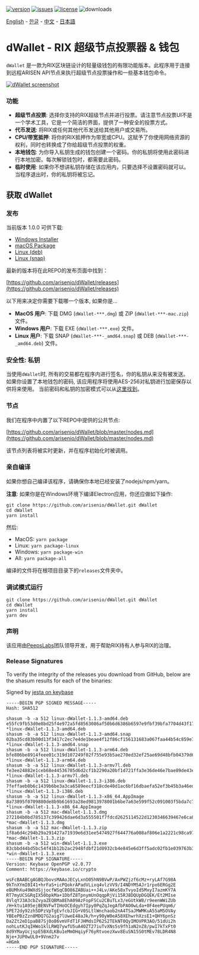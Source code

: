 [![version](https://img.shields.io/github/release/arisenio/dWallet/all.svg)](https://github.com/arisenio/dWallet/releases)
[![issues](https://img.shields.io/github/issues/arisenio/dWallet.svg)](https://github.com/arisenio/dWallet/issues)
[![license](https://img.shields.io/badge/license-MIT-blue.svg)](https://raw.githubusercontent.com/arisenio/dWallet/master/LICENSE)
![downloads](https://img.shields.io/github/downloads/arisenio/dWallet/total.svg)

[English](https://github.com/arisenio/dWallet/blob/master/README.md) - [한글](https://github.com/arisenio/dWallet/blob/master/README.kr.md) - [中文](https://github.com/arisenio/dWallet/blob/master/README.zh.md) - [日本語](https://github.com/arisenio/dWallet/blob/master/README.ja.md)

# dWallet - RIX 超级节点投票器 & 钱包

`dWallet` 是一款为RIX区块链设计的轻量级钱包的有限功能版本。此程序用于连接到远程ARISEN API节点来执行超级节点投票操作和一些基本钱包命令。

[![dWallet screenshot](https://raw.githubusercontent.com/arisenio/dWallet/master/dWallet.png)](https://raw.githubusercontent.com/arisenio/dWallet/master/dWallet.png)

### 功能

- **超级节点投票**: 选择你支持的RIX超级节点并进行投票。请注意节点投票UI不是一个学术工具，它是一个简洁的界面，提供了一种安全的投票方式。
- **代币发送**: 将RIX或任何其他代币发送给其他用户或交易所。
- **CPU/带宽抵押**: 将你的RIX抵押作为带宽或CPU。这赋予了你使用网络资源的权利，同时也转换成了你给超级节点投票的权重。
- **本地钱包**: 为你导入私钥生成的钱包创建一个密码。你的私钥将使用此密码进行本地加密。每次解锁钱包时，都需要此密码。
- **临时使用**: 如果你不想讲私钥存储在该应用内，只要选择不设置密码就可以。当程序退出时，你的私钥将被忘记。

## 获取 dWallet

### 发布

当前版本 1.0.0 可供下载:

- [Windows Installer](https://github.com/arisenio/dWallet/releases/download/v1.1.3/win-dWallet-1.1.3.exe)
- [macOS Package](https://github.com/arisenio/dWallet/releases/download/v1.1.3/mac-dWallet-1.1.3.dmg)
- [Linux (deb)](https://github.com/arisenio/dWallet/releases/download/v1.1.3/linux-dWallet-1.1.3-amd64.deb)
- [Linux (snap)](https://github.com/arisenio/dWallet/releases/download/v1.1.3/linux-dWallet-1.1.3-amd64.snap)

最新的版本将在此REPO的发布页面中找到：

[https://github.com/arisenio/dWallet/releases](https://github.com/arisenio/dWallet/releases)

以下用来决定你需要下载哪一个版本, 如果你是...

- **MacOS 用户**: 下载 DMG (`dWallet-***.dmg`) 或 ZIP (`dWallet-***-mac.zip`) 文件。
- **Windows 用户**: 下载 EXE (`dWallet-***.exe`) 文件。
- **Linux 用户**: 下载 SNAP (`dWallet-***-_amd64.snap`) 或 DEB (`dWallet-***-_amd64.deb`) 文件。

### 安全性: 私钥

当使用`dWallet`时, 所有的交易都在程序内进行签名，你的私钥从来没有被发送。 如果你设置了本地钱包的密码, 该应用程序将使用AES-256对私钥进行加密保存以供将来使用。 当前密码和私钥的加密模式可以从[这里找到](https://github.com/aaroncox/dWallet/blob/master/app/shared/actions/wallet.js#L71-L86)。

### 节点

我们在程序中内置了以下REPO中提供的公共节点:

[https://github.com/arisenio/dWallet/blob/master/nodes.md](https://github.com/arisenio/dWallet/blob/master/nodes.md)

该节点列表将被实时更新，并在程序初始化时被调用。

### 亲自编译

如果你想自己编译该程序，请确保你本地已经安装了nodejs/npm/yarn。

**注意**: 如果你是在Windows环境下编译Electron应用，你还应做如下操作:

```
git clone https://github.com/arisenio/dWallet.git dWallet
cd dWallet
yarn install
```

然后:

- MacOS: `yarn package`
- Linux: `yarn package-linux`
- Windows: `yarn package-win`
- All: `yarn package-all`

编译的文件将在根项目目录下的`releases`文件夹中。

### 调试模式运行

```
git clone https://github.com/arisenio/dWallet.git dWallet
cd dWallet
yarn install
yarn dev
```

### 声明

该应用由[PeepsLabs](https://benchx.io)团队领导开发，用于帮助RIX持有人参与RIX的治理。

### Release Signatures

To verify the integrity of the releases you download from GitHub, below are the shasum results for each of the binaries:

Signed by [jesta on keybase](https://keybase.io/jesta)

```
-----BEGIN PGP SIGNED MESSAGE-----
Hash: SHA512

shasum -b -a 512 linux-dWallet-1.1.3-amd64.deb
e55fc9fb53d0e8bd25f4e972a5fd8563086af50b6d6386b6597e9fbf39bfa7704d43f1778f236fe5e56b548eb7ce8a01ebd16884e787d68661475057636ec55e *linux-dWallet-1.1.3-amd64.deb
shasum -b -a 512 linux-dWallet-1.1.3-amd64.snap
02ba35cd83b00d13f3417c2ec7e4de1beae4f12f86cf156131683a067faa44b54c859e76f8aa6d57c245fc1d21437e347c1e1be077d2a319329967a67db23b30 *linux-dWallet-1.1.3-amd64.snap
shasum -b -a 512 linux-dWallet-1.1.3-arm64.deb
bfe806be8914feee01c319d107249f02f755e93b5ae270ed32ef25ae69d48bfb04379d65329ac5209baf2ff082c98c17de668d7f735826fdd6177550d50b4431 *linux-dWallet-1.1.3-arm64.deb
shasum -b -a 512 linux-dWallet-1.1.3-armv7l.deb
fe3ee24882e1ceb68e44536785d6d2cf1b2290a20bf1d721ffa3e36de46e7bae89de43e3bc29b2762b81abc1d1a0b68d0f494d6532305aa9433aebbadfaddba9 *linux-dWallet-1.1.3-armv7l.deb
shasum -b -a 512 linux-dWallet-1.1.3-i386.deb
7feffaeb0b6c1439b6be3a3ca6589eecf318cde40d1ac6bf16dbaefa52ef3b45b3a46ed1f5e0274922c119e32915855b533f85a71ca03474a826030269a44108 *linux-dWallet-1.1.3-i386.deb
shasum -b -a 512 linux-dWallet-1.1.3-x86_64.AppImage
8a73895f0709880de8b9b61693a28ed9813978001b6be7a63e599f52c091003f5bda7c7c69191270e4f25c2ec4b3d2cc22d49b777d206353bd4095b505b32bb6 *linux-dWallet-1.1.3-x86_64.AppImage
shasum -b -a 512 mac-dWallet-1.1.3.dmg
272104b0bd785137c399426dae6d3a555501f7fdcd2625114522d1230346639467e6ca803207f7af976a32a4d66277d202528eb1329a31a877b1dc79dac45eda *mac-dWallet-1.1.3.dmg
shasum -b -a 512 mac-dWallet-1.1.3.zip
1f8a6d4c294b29a291427a71939e6d31ee5474927f644776a008af806e1a2221c98ca97fba924a6b6c6d1bdc9290a56011a6cc00ea23d9c8ff5557319bd67584 *mac-dWallet-1.1.3.zip
shasum -b -a 512 win-dWallet-1.1.3.exe
83cbbd44bd5bc54f41b12b2ac2948fdbf21d0932cb4e845e6d3ff5adc02fb1e039763b3a3a08e9cdf556c8e234af492bc9178897699b6012017200c798fc2e98 *win-dWallet-1.1.3.exe
-----BEGIN PGP SIGNATURE-----
Version: Keybase OpenPGP v2.0.77
Comment: https://keybase.io/crypto

wsFcBAABCgAGBQJbovsMAAoJECyLxnO05hN9BVwP/AxPWZjzf6cMz+ryLAf7G98A
9kTnXYmI0I41+hrFaS+icPQokrAPadVLixq4vlzVV9/I4NDYM5AJr1rpx6ERGg2E
eBUMhXu49WXdSjjocfWSqCBO86ZABUai++J4Lv/AKe58xTvyoId5MxyI7azmKY7A
RT7myUCSGRqIX50bpkMa+1DbfZ8TpnymUnOqqpRjVi15RJ8DQUpDGQEK/Et2MIse
8VlqYJ3A3cbZvyaZEQBMa8EhA09AzFopFSCu2CBuTLx3/eGUtkW8/r9eenWWiZUb
/H+ktu1A95ejBENVFwTIHoOCEdgyh7Ipy0PqZqJegAfbPAO0wLda+0F4eePUqm6/
5PE72dy92zh5DPzVpTgEvfcbJIG+V0SLtlWnchaob2nA4TSaJMWMKuA55aM5OVAy
YBEePBzZzn8MDQ7G2aig7lUweE48aJk/h+y90yW0eA58XEhwrhXzsE1+QHY6pnSz
Da2Zt2eD1paB87Sj0o86vmVFdT1FJHMdsIP62S2TEkNT0QyIMOVPR3AO/51dUi2h
nohLutKJqIHWo1klLRWQ7ywfU5uA4OZT27iuTvXNs5s9fh1aN2nZ8/pwI7kTxFt0
8d9YMayUcjspE5BXdLKBu1eMmOHqiyF76yRtvoezXwv8EuSN15S0tMEv78LDR4N8
Nje+JUP0wUL0+9Vnm27v
=HGmk
-----END PGP SIGNATURE-----
```
